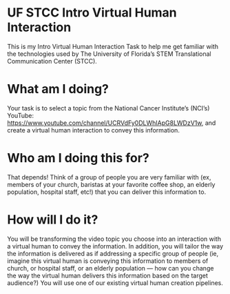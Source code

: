 # UF STCC Intro Virtual Human Interaction
This is my Intro Virtual Human Interaction Task to help me get familiar with the technologies used by The University of Florida’s STEM Translational Communication Center (STCC). 

# What am I doing?
Your task is to select a topic from the National Cancer Institute’s (NCI’s) YouTube:
https://www.youtube.com/channel/UCRVdFy0DLWhIApG8LWDzV1w, and create a virtual human interaction to convey this information.

# Who am I doing this for?
That depends! Think of a group of people you are very familiar with (ex, members of your church, baristas at your favorite coffee shop, an elderly population, hospital staff, etc!) that you can deliver this information to.

# How will I do it?
You will be transforming the video topic you choose into an interaction with a virtual human to convey the information. In addition, you will tailor the way the information is delivered as if addressing a specific group of people (ie, imagine this virtual human is conveying this information to members of church, or hospital staff, or an elderly population — how can you change the way the virtual human delivers this information based on the target audience?)
You will use one of our existing virtual human creation pipelines.
